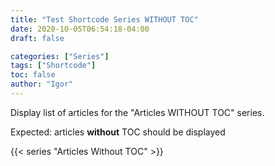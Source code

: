 ```yaml
---
title: "Test Shortcode Series WITHOUT TOC"
date: 2020-10-05T06:54:18-04:00
draft: false

categories: ["Series"]
tags: ["Shortcode"]
toc: false
author: "Igor"
---
```


Display list of articles for the "Articles WITHOUT TOC" series.

<!--more-->

Expected: articles **without** TOC should be displayed

{{< series "Articles Without TOC" >}}
